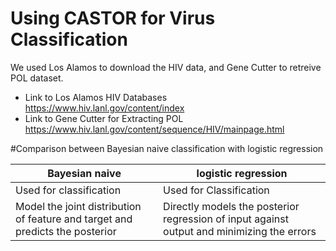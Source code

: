# Using CASTOR for Virus Classification
We used Los Alamos to download the HIV data, and Gene Cutter to retreive POL dataset.
* Link to Los Alamos HIV Databases https://www.hiv.lanl.gov/content/index
* Link to Gene Cutter for Extracting POL https://www.hiv.lanl.gov/content/sequence/HIV/mainpage.html


#Comparison between Bayesian naive classification with logistic regression

|	Bayesian naive|logistic regression|	
|--------------|---------------|
|Used for classification| Used for Classification |
|Model the joint distribution of feature and target and predicts the posterior | Directly models the posterior regression of input against output and minimizing the errors|

